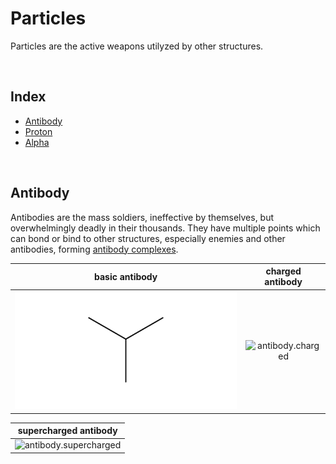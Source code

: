 # Particles

Particles are the active weapons utilyzed by other structures.

<br>

## Index

- [Antibody](#antibody)
- [Proton](#proton)
- [Alpha](#alpha)

<br>

## Antibody

Antibodies are the mass soldiers, ineffective by themselves, but overwhelmingly deadly in their thousands. They have multiple points which can bond or bind to other structures, especially enemies and other antibodies, forming [antibody complexes]().

| basic antibody | charged antibody |
| :------------: | :--------------: |
| ![antibody.basic](https://github.com/Sup2point0/Assort/blob/origin/.assets/kenzokinetics/particles/antibody.basic.png) | ![antibody.charged]() |

| supercharged antibody |
| :-------------------: |
| ![antibody.supercharged]() |